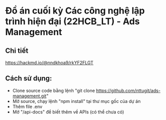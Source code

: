 # Đồ án cuối kỳ Các công nghệ lập trình hiện đại (22HCB_LT) - Ads Management

## Chi tiết

https://hackmd.io/@nndkhoa9/rkYF2FLGT

## Cách sử dụng:

-   Clone source code bằng lệnh "git clone https://github.com/nttugit/ads-management.git"
-   Mở source, chạy lệnh "npm install" tại thư mục gốc của dự án
-   Thêm file .env
-   Mở "/api-docs" để biết thêm về APIs (có thể chưa có)

